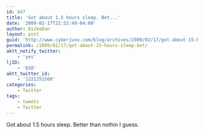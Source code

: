 ```yaml
---
id: 847
title: 'Got about 1.5 hours sleep. Bet...'
date: '2009-02-17T21:52:49-04:00'
author: DizkoDan
layout: post
guid: 'http://www.cyberjunx.com/blog/archives/2009/02/17/got-about-15-hours-sleep-bet/'
permalink: /2009/02/17/got-about-15-hours-sleep-bet/
aktt_notify_twitter:
    - 'yes'
ljID:
    - '838'
aktt_twitter_id:
    - '1221251560'
categories:
    - Twitter
tags:
    - tweets
    - Twitter
---
```


Got about 1.5 hours sleep. Better than nothin I guess.